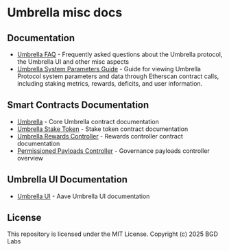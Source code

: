 # Umbrella misc docs

## Documentation

- [Umbrella FAQ](umbrella-faq.md) - Frequently asked questions about the Umbrella protocol, the Umbrella UI and other misc aspects
- [Umbrella System Parameters Guide](umbrella-raw-data-fetching.md) - Guide for viewing Umbrella Protocol system parameters and data through Etherscan contract calls, including staking metrics, rewards, deficits, and user information.

## Smart Contracts Documentation
- [Umbrella](https://github.com/bgd-labs/aave-umbrella/blob/main/src/contracts/umbrella/README.md) - Core Umbrella contract documentation
- [Umbrella Stake Token](https://github.com/bgd-labs/aave-umbrella/blob/main/src/contracts/stakeToken/README.md) - Stake token contract documentation
- [Umbrella Rewards Controller](https://github.com/bgd-labs/aave-umbrella/blob/main/src/contracts/rewards/README.md) - Rewards controller contract documentation
- [Permissioned Payloads Controller](https://github.com/bgd-labs/aave-governance-v3/blob/main/docs/permissioned-payloads-controller-overview.md) - Governance payloads controller overview

## Umbrella UI Documentation
- [Umbrella UI](https://github.com/bgd-labs/umbrella-ui/blob/main/README.md) - Aave Umbrella UI documentation 

## License
This repository is licensed under the MIT License.
Copyright (c) 2025 BGD Labs
